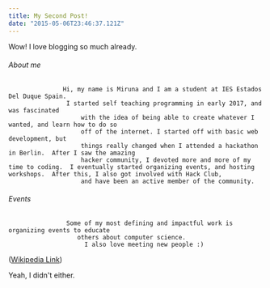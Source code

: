 ```yaml
---
title: My Second Post!
date: "2015-05-06T23:46:37.121Z"
---
```


Wow! I love blogging so much already.

###### About me
                   Hi, my name is Miruna and I am a student at IES Estados Del Duque Spain.
                    I started self teaching programming in early 2017, and was fascinated
                        with the idea of being able to create whatever I wanted, and learn how to do so
                        off of the internet. I started off with basic web development, but
                        things really changed when I attended a hackathon in Berlin.  After I saw the amazing 
                        hacker community, I devoted more and more of my time to coding.  I eventually started organizing events, and hosting workshops.  After this, I also got involved with Hack Club,
                        and have been an active member of the community.
###### Events
                    Some of my most defining and impactful work is organizing events to educate
                       others about computer science.
                         I also love meeting new people :)

([Wikipedia Link](https://en.wikipedia.org/wiki/Salted_duck_egg))

Yeah, I didn't either.
